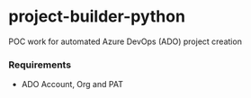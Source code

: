 # project-builder-python
POC work for automated Azure DevOps (ADO) project creation

### Requirements
 - ADO Account, Org and PAT

